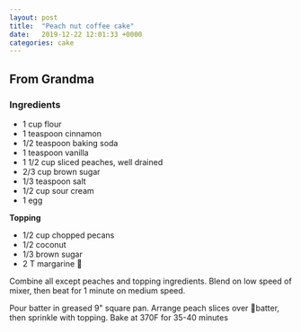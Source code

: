 ```yaml
---
layout: post
title:  "Peach nut coffee cake"
date:   2019-12-22 12:01:33 +0000
categories: cake
---
```


## From Grandma
### Ingredients
* 1 cup flour
* 1 teaspoon cinnamon
* 1/2 teaspoon baking soda
* 1 teaspoon vanilla
* 1 1/2 cup sliced peaches, well drained
* 2/3 cup brown sugar
* 1/3 teaspoon salt
* 1/2 cup sour cream
* 1 egg

<b>Topping</b>

* 1/2 cup chopped pecans
* 1/2 coconut
* 1/3 brown sugar
* 2 T margarine 
<p>Combine all except peaches and topping ingredients. Blend on low speed of mixer, then beat for 1 minute on medium speed.</p>
<p>Pour batter in greased 9" square pan. Arrange peach slices over batter, then sprinkle with topping. Bake at 370F for 35-40 minutes</p>

